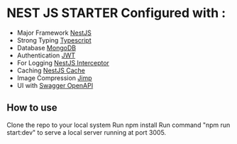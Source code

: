 # NEST JS STARTER Configured with :

- Major Framework [NestJS](https://docs.nestjs.com/)
- Strong Typing [Typescript](https://www.typescriptlang.org/)
- Database [MongoDB](https://www.mongodb.com/)
- Authentication [JWT](https://jwt.io/)
- For Logging [NestJS Interceptor](https://docs.nestjs.com/interceptors)
- Caching [NestJS Cache](https://docs.nestjs.com/techniques/caching)
- Image Compression [Jimp](https://www.npmjs.com/package/jimp)
- UI with [Swagger OpenAPI](https://docs.nestjs.com/openapi/introduction) 


## How to use
Clone the repo to your local system
Run npm install
Run command "npm run start:dev" to serve a local server running at port 3005.
```
